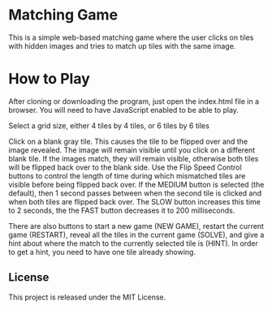 

# Matching Game

This is a simple web-based matching game where the user clicks on tiles 
with hidden images and tries to match up tiles with the same image.  


# How to Play

After cloning or downloading the program, just open the index.html file in 
a browser. You will need to have JavaScript enabled to be able to play.

Select a grid size, either 4 tiles by 4 tiles, or 6 tiles by 6 tiles

Click on a blank gray tile. This causes the tile to be flipped over and the 
image revealed. The image will remain visible until you click on a different 
blank tile. If the images match, they will remain visible, otherwise both 
tiles will be flipped back over to the blank side. Use the Flip Speed 
Control buttons to control the length of time during which mismatched tiles 
are visible before being flipped back over. If the MEDIUM button is 
selected (the default), then 1 second passes between when the second tile 
is clicked and when both tiles are flipped back over. The SLOW button 
increases this time to 2 seconds, the the FAST button decreases it to 200 
milliseconds.

There are also buttons to start a new game (NEW GAME), 
restart the current game (RESTART), reveal all the tiles in the current 
game (SOLVE), and give a hint about where the match to the currently 
selected tile is (HINT). In order to get a hint, you need to have one tile 
already showing. 


## License

This project is released under the MIT License.

